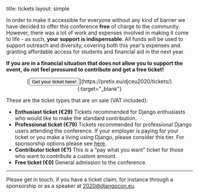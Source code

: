 title: tickets
layout: simple

In order to make it accessible for everyone without any kind of barrier we have decided to offer this conference **free** of charge to the community. However, there was a lot of work and expenses involved in making it come to life - as such, **your support is indispensable**. All funds will be used to support outreach and diversity, covering both this year's expenses and granting affordable access for students and financial aid in the next year.

**If you are in a financial situation that does not allow you to support the event, do not feel pressured to contribute and get a free ticket!**

<center>[<button class="btn">Get your ticket here!</button>](https://pretix.eu/djceu2020/tickets/){:target="_blank"}</center>

These are the ticket types that are on sale (VAT included):

* <strong>Enthusiast ticket (€29)</strong>
Tickets recommended for Django enthusiasts who would like to make the standard contribution.
* <strong>Professional ticket (€79)</strong>
Tickets recommended for professional Django users attending the conference. If your employer is paying for your ticket or you make a living using Django, please consider this tier. For sponsorship options please see [here](/sponsors/sponsorships/).
* <strong>Contributor ticket (€?)</strong>
This is a “pay what you want” ticket for those who want to contribute a custom amount.
* <strong>Free ticket (€0)</strong>
General admission to the conference.

---

Please get in touch, if you have a ticket claim, for instance through a sponsorship or as a speaker at [2020@djangocon.eu](mailto:2020@djangocon.eu).
